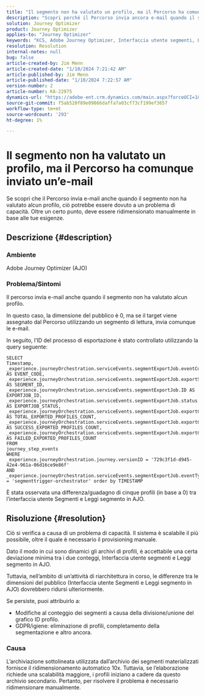 ```yaml
---
title: "Il segmento non ha valutato un profilo, ma il Percorso ha comunque inviato un’e-mail"
description: "Scopri perché il Percorso invia ancora e-mail quando il segmento non ha valutato alcun profilo. Per aumentare la capacità è necessaria la scalabilità manuale."
solution: Journey Optimizer
product: Journey Optimizer
applies-to: "Journey Optimizer"
keywords: "KCS, Adobe Journey Optimizer, Interfaccia utente segmenti, Leggi segmento in AJO"
resolution: Resolution
internal-notes: null
bug: false
article-created-by: Jim Menn
article-created-date: "1/10/2024 7:21:42 AM"
article-published-by: Jim Menn
article-published-date: "1/10/2024 7:22:57 AM"
version-number: 2
article-number: KA-22975
dynamics-url: "https://adobe-ent.crm.dynamics.com/main.aspx?forceUCI=1&pagetype=entityrecord&etn=knowledgearticle&id=74896ee6-88af-ee11-a569-6045bd006268"
source-git-commit: f5ab520f89e09866daffa7a03cf73cf199ef3657
workflow-type: tm+mt
source-wordcount: '293'
ht-degree: 1%

---
```


# Il segmento non ha valutato un profilo, ma il Percorso ha comunque inviato un’e-mail


Se scopri che il Percorso invia e-mail anche quando il segmento non ha valutato alcun profilo, ciò potrebbe essere dovuto a un problema di capacità. Oltre un certo punto, deve essere ridimensionato manualmente in base alle tue esigenze.

## Descrizione {#description}


### Ambiente

Adobe Journey Optimizer (AJO)

### Problema/Sintomi

Il percorso invia e-mail anche quando il segmento non ha valutato alcun profilo.

In questo caso, la dimensione del pubblico è 0, ma se il target viene assegnato dal Percorso utilizzando un segmento di lettura, invia comunque le e-mail.

In seguito, l’ID del processo di esportazione è stato controllato utilizzando la query seguente:


```
SELECT
Timestamp,
_experience.journeyOrchestration.serviceEvents.segmentExportJob.eventCode AS EVENT_CODE,
_experience.journeyOrchestration.serviceEvents.segmentExportJob.exportSegmentID AS SEGMENT_ID,
_experience.journeyOrchestration.serviceEvents.segmentExportJob.ID AS EXPORTJOB_ID,
_experience.journeyOrchestration.serviceEvents.segmentExportJob.status AS EXPORTJOB_STATUS,
_experience.journeyOrchestration.serviceEvents.segmentExportJob.exportCountTotal AS TOTAL_EXPORTED_PROFILES_COUNT,
_experience.journeyOrchestration.serviceEvents.segmentExportJob.exportCountRealized AS SUCCESS_EXPORTED_PROFILES_COUNT,
_experience.journeyOrchestration.serviceEvents.segmentExportJob.exportCountFailed AS FAILED_EXPORTED_PROFILES_COUNT
FROM
journey_step_events
WHERE
_experience.journeyOrchestration.journey.versionID = '729c3f1d-d945-42e4-961a-06d16ce9e86f' 
AND
_experience.journeyOrchestration.serviceEvents.segmentExportJob.eventType = 'segmenttrigger-orchestrator' order by TIMESTAMP
```


È stata osservata una differenza/guadagno di cinque profili (in base a 0) tra l’interfaccia utente Segmenti e Leggi segmento in AJO.




## Risoluzione {#resolution}


Ciò si verifica a causa di un problema di capacità. Il sistema è scalabile il più possibile, oltre il quale è necessario il provisioning manuale.

Dato il modo in cui sono dinamici gli archivi di profili, è accettabile una certa deviazione minima tra i due conteggi, Interfaccia utente segmenti e Leggi segmento in AJO.

Tuttavia, nell’ambito di un’attività di riarchitettura in corso, le differenze tra le dimensioni del pubblico (Interfaccia utente Segmenti e Leggi segmento in AJO) dovrebbero ridursi ulteriormente.

Se persiste, puoi attribuirlo a:

- Modifiche al conteggio dei segmenti a causa della divisione/unione del grafico ID profilo.
- GDPR/igiene: eliminazione di profili, completamento della segmentazione e altro ancora.


### Causa

L’archiviazione sottolineata utilizzata dall’archivio dei segmenti materializzati fornisce il ridimensionamento automatico 10x. Tuttavia, se l’elaborazione richiede una scalabilità maggiore, i profili iniziano a cadere da questo archivio secondario. Pertanto, per risolvere il problema è necessario ridimensionare manualmente.
